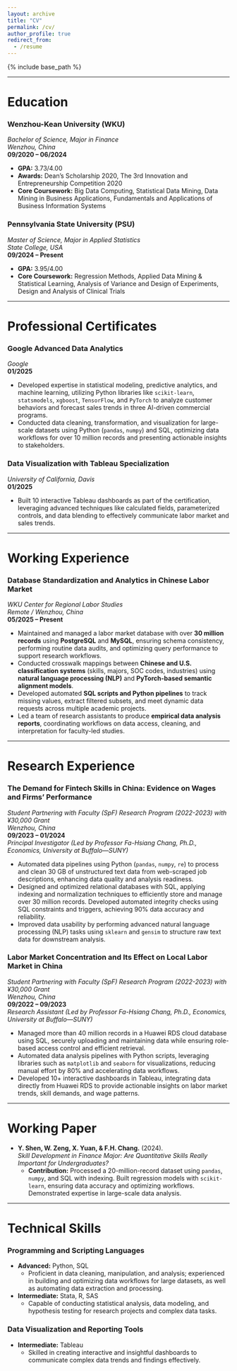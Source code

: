 ```yaml
---
layout: archive
title: "CV"
permalink: /cv/
author_profile: true
redirect_from:
  - /resume
---
```


{% include base_path %}

---
# **Education**

### **Wenzhou-Kean University (WKU)**  
*Bachelor of Science, Major in Finance*  
*Wenzhou, China*  
**09/2020 – 06/2024**  
- **GPA:** 3.73/4.00  
- **Awards:** Dean’s Scholarship 2020, The 3rd Innovation and Entrepreneurship Competition 2020  
- **Core Coursework:** Big Data Computing, Statistical Data Mining, Data Mining in Business Applications, Fundamentals and Applications of Business Information Systems  

### **Pennsylvania State University (PSU)**  
*Master of Science, Major in Applied Statistics*  
*State College, USA*  
**09/2024 – Present**  
- **GPA:** 3.95/4.00  
- **Core Coursework:** Regression Methods, Applied Data Mining & Statistical Learning, Analysis of Variance and Design of Experiments, Design and Analysis of Clinical Trials  

---

# **Professional Certificates**

### **Google Advanced Data Analytics**  
*Google*  
**01/2025**  
- Developed expertise in statistical modeling, predictive analytics, and machine learning, utilizing Python libraries like `scikit-learn`, `statsmodels`, `xgboost`, `TensorFlow`, and `PyTorch` to analyze customer behaviors and forecast sales trends in three AI-driven commercial programs.  
- Conducted data cleaning, transformation, and visualization for large-scale datasets using Python (`pandas`, `numpy`) and SQL, optimizing data workflows for over 10 million records and presenting actionable insights to stakeholders.

### **Data Visualization with Tableau Specialization**  
*University of California, Davis*  
**01/2025**  
- Built 10 interactive Tableau dashboards as part of the certification, leveraging advanced techniques like calculated fields, parameterized controls, and data blending to effectively communicate labor market and sales trends.
  
---

# **Working Experience**

### **Database Standardization and Analytics in Chinese Labor Market**  
*WKU Center for Regional Labor Studies*  
*Remote / Wenzhou, China*  
**05/2025 – Present**  
- Maintained and managed a labor market database with over **30 million records** using **PostgreSQL** and **MySQL**, ensuring schema consistency, performing routine data audits, and optimizing query performance to support research workflows.  
- Conducted crosswalk mappings between **Chinese and U.S. classification systems** (skills, majors, SOC codes, industries) using **natural language processing (NLP)** and **PyTorch-based semantic alignment models**.  
- Developed automated **SQL scripts and Python pipelines** to track missing values, extract filtered subsets, and meet dynamic data requests across multiple academic projects.  
- Led a team of research assistants to produce **empirical data analysis reports**, coordinating workflows on data access, cleaning, and interpretation for faculty-led studies.
  
---

# **Research Experience**

### **The Demand for Fintech Skills in China: Evidence on Wages and Firms’ Performance**  
*Student Partnering with Faculty (SpF) Research Program (2022-2023) with ¥30,000 Grant*  
*Wenzhou, China*  
**09/2023 – 01/2024**  
*Principal Investigator (Led by Professor Fa-Hsiang Chang, Ph.D., Economics, University at Buffalo—SUNY)*  
- Automated data pipelines using Python (`pandas`, `numpy`, `re`) to process and clean 30 GB of unstructured text data from web-scraped job descriptions, enhancing data quality and analysis readiness.  
- Designed and optimized relational databases with SQL, applying indexing and normalization techniques to efficiently store and manage over 30 million records. Developed automated integrity checks using SQL constraints and triggers, achieving 90% data accuracy and reliability.  
- Improved data usability by performing advanced natural language processing (NLP) tasks using `sklearn` and `gensim` to structure raw text data for downstream analysis.  

### **Labor Market Concentration and Its Effect on Local Labor Market in China**  
*Student Partnering with Faculty (SpF) Research Program (2022-2023) with ¥30,000 Grant*  
*Wenzhou, China*  
**09/2022 – 09/2023**  
*Research Assistant (Led by Professor Fa-Hsiang Chang, Ph.D., Economics, University at Buffalo—SUNY)*  
- Managed more than 40 million records in a Huawei RDS cloud database using SQL, securely uploading and maintaining data while ensuring role-based access control and efficient retrieval.  
- Automated data analysis pipelines with Python scripts, leveraging libraries such as `matplotlib` and `seaborn` for visualizations, reducing manual effort by 80% and accelerating data workflows.  
- Developed 10+ interactive dashboards in Tableau, integrating data directly from Huawei RDS to provide actionable insights on labor market trends, skill demands, and wage patterns.  

---

# **Working Paper**

- **Y. Shen, W. Zeng, X. Yuan, & F.H. Chang.** (2024).  
  *Skill Development in Finance Major: Are Quantitative Skills Really Important for Undergraduates?*  
  - **Contribution:** Processed a 20-million-record dataset using `pandas`, `numpy`, and SQL with indexing. Built regression models with `scikit-learn`, ensuring data accuracy and optimizing workflows. Demonstrated expertise in large-scale data analysis.  

---

# **Technical Skills**

### **Programming and Scripting Languages**
- **Advanced:** Python, SQL  
  - Proficient in data cleaning, manipulation, and analysis; experienced in building and optimizing data workflows for large datasets, as well as automating data extraction and processing.  
- **Intermediate:** Stata, R, SAS  
  - Capable of conducting statistical analysis, data modeling, and hypothesis testing for research projects and complex data tasks.  

### **Data Visualization and Reporting Tools**
- **Intermediate:** Tableau  
  - Skilled in creating interactive and insightful dashboards to communicate complex data trends and findings effectively.  
